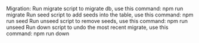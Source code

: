 Migration:
Run migrate script to migrate db, use this command: npm run migrate
Run seed script to add seeds into the table, use this command: npm run seed
Run unseed script to remove seeds, use this command: npm run unseed
Run down script to undo the most recent migrate, use this command: npm run down